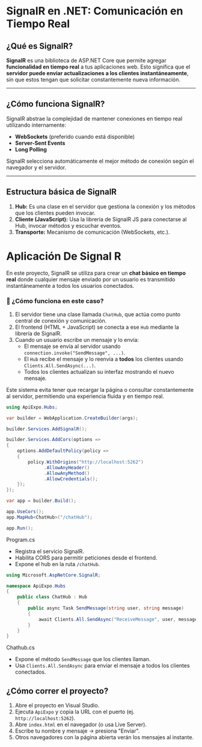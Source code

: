 # SignalR en .NET: Comunicación en Tiempo Real

## ¿Qué es SignalR?

**SignalR** es una biblioteca de ASP.NET Core que permite agregar **funcionalidad en tiempo real** a tus aplicaciones web. Esto significa que el **servidor puede enviar actualizaciones a los clientes instantáneamente**, sin que estos tengan que solicitar constantemente nueva información.

------

## ¿Cómo funciona SignalR?

SignalR abstrae la complejidad de mantener conexiones en tiempo real utilizando internamente:

- **WebSockets** (preferido cuando está disponible)
- **Server-Sent Events**
- **Long Polling**

SignalR selecciona automáticamente el mejor método de conexión según el navegador y el servidor.

------

## Estructura básica de SignalR

1. **Hub:** Es una clase en el servidor que gestiona la conexión y los métodos que los clientes pueden invocar.
2. **Cliente (JavaScript):** Usa la librería de SignalR JS para conectarse al Hub, invocar métodos y escuchar eventos.
3. **Transporte:** Mecanismo de comunicación (WebSockets, etc.).

# Aplicación De Signal R 

En este proyecto, SignalR se utiliza para crear un **chat básico en tiempo real** donde cualquier mensaje enviado por un usuario es transmitido instantáneamente a todos los usuarios conectados.

### 🔄 ¿Cómo funciona en este caso?

1. El servidor tiene una clase llamada `ChatHub`, que actúa como punto central de conexión y comunicación.
2. El frontend (HTML + JavaScript) se conecta a ese `Hub` mediante la librería de SignalR.
3. Cuando un usuario escribe un mensaje y lo envía:
   - El mensaje se envía al servidor usando `connection.invoke("SendMessage", ...)`.
   - El `Hub` recibe el mensaje y lo reenvía a **todos** los clientes usando `Clients.All.SendAsync(...)`.
   - Todos los clientes actualizan su interfaz mostrando el nuevo mensaje.

Este sistema evita tener que recargar la página o consultar constantemente al servidor, permitiendo una experiencia fluida y en tiempo real.

```c#
using ApiExpo.Hubs;

var builder = WebApplication.CreateBuilder(args);

builder.Services.AddSignalR();

builder.Services.AddCors(options =>
{
    options.AddDefaultPolicy(policy =>
    {
        policy.WithOrigins("http://localhost:5262")
              .AllowAnyHeader()
              .AllowAnyMethod()
              .AllowCredentials();
    });
});

var app = builder.Build();

app.UseCors();
app.MapHub<ChatHub>("/chatHub");

app.Run();

```

Program.cs 

- Registra el servicio SignalR.
- Habilita CORS para permitir peticiones desde el frontend.
- Expone el hub en la ruta `/chatHub`.



```c#
using Microsoft.AspNetCore.SignalR;

namespace ApiExpo.Hubs
{
    public class ChatHub : Hub
    {
        public async Task SendMessage(string user, string message)
        {
            await Clients.All.SendAsync("ReceiveMessage", user, message);
        }
    }
}

```

Chathub.cs

- Expone el método `SendMessage` que los clientes llaman.
- Usa `Clients.All.SendAsync` para enviar el mensaje a todos los clientes conectados.

## ¿Cómo correr el proyecto?

1. Abre el proyecto en Visual Studio.
2. Ejecuta `ApiExpo` y copia la URL con el puerto (ej. `http://localhost:5262`).
3. Abre `index.html` en el navegador (o usa Live Server).
4. Escribe tu nombre y mensaje → presiona "Enviar".
5. Otros navegadores con la página abierta verán los mensajes al instante.
